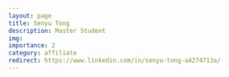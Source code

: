 ```yaml
---
layout: page
title: Senyu Tong
description: Master Student
img:
importance: 2
category: affiliate
redirect: https://www.linkedin.com/in/senyu-tong-a4274713a/
---
```


